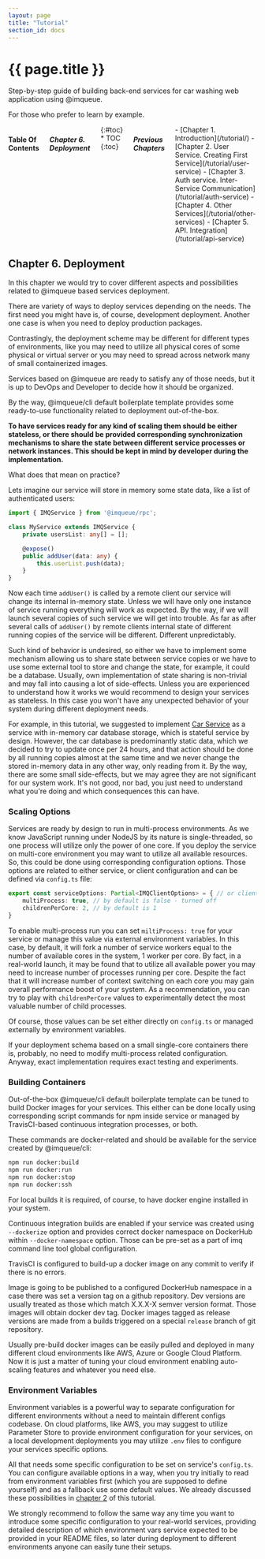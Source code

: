 ```yaml
---
layout: page
title: "Tutorial"
section_id: docs
---
```


<div class="content">
    <div class="special-title centered-text">
        <i class="icon-book goldenrod-text"></i>
        <h1>{{ page.title }}</h1>
        <p>
            Step-by-step guide of building back-end services for car washing
            web application using @imqueue.
        </p>
        <p>
         For those who prefer to learn by example.
        </p>
        <p class="shortline"></p>
        <div class="spacing"></div>
    </div>
</div>
<div class="large-3 columns right panel radius toc" markdown="1">
<h4>Table Of Contents</h4>
<h5>Chapter 6. Deployment</h5>
{:#toc}
* TOC
{:toc}

<h5>Previous Chapters</h5>
<div markdown="1">
 - [Chapter 1. Introduction](/tutorial/)
 - [Chapter 2. User Service. Creating First Service](/tutorial/user-service)
 - [Chapter 3. Auth service. Inter-Service Communication](/tutorial/auth-service)
 - [Chapter 4. Other Services](/tutorial/other-services)
 - [Chapter 5. API. Integration](/tutorial/api-service)
</div>
</div>

<h2>Chapter 6. Deployment</h2>

In this chapter we would try to cover different aspects and
possibilities related to @imqueue based services deployment.

There are variety of ways to deploy services depending on the needs.
The first need you might have is, of course, development deployment.
Another one case is when you need to deploy production packages.

Contrastingly, the deployment scheme may be different for different types
of environments, like you may need to utilize all physical cores of
some physical or virtual server or you may need to spread across network
many of small containerized images.

Services based on @imqueue are ready to satisfy any of those needs, but
it is up to DevOps and Developer to decide how it should be organized.

By the way, @imqueue/cli default boilerplate template provides some
ready-to-use functionality related to deployment out-of-the-box.

**To have services ready for any kind of scaling them should be
either stateless, or there should be provided corresponding
synchronization mechanisms to share the state between different service
processes or network instances. This should be kept in mind by developer
during the implementation.**

What does that mean on practice?

Lets imagine our service will store in memory some state data, like a
list of authenticated users:

~~~typescript
import { IMQService } from '@imqueue/rpc';

class MyService extends IMQService {
    private usersList: any[] = [];

    @expose()
    public addUser(data: any) {
        this.userList.push(data);
    }
}
~~~

Now each time `addUser()` is called by a remote client our service will
change its internal in-memory state. Unless we will have only one
instance of service running everything will work as expected. By the
way, if we will launch several copies of such service we will get into
trouble. As far as after several calls of `addUser()` by remote
clients internal state of different running copies of the service
will be different. Different unpredictably.

Such kind of behavior is undesired, so either we have to implement
some mechanism allowing us to share state between service copies or
we have to use some external tool to store and change the state, for
example, it could be a database. Usually, own implementation of state
sharing is non-trivial and may fall into causing a lot of side-effects.
Unless you are experienced to understand how it works we would recommend
to design your services as stateless. In this case you won't have any
unexpected behavior of your system during different deployment needs.

For example, in this tutorial, we suggested to implement
[Car Service](https://github.com/imqueue-sandbox/car) as a service
with in-memory car database storage, which is stateful service by
design. However, the car database is predominantly static data, which
we decided to try to update once per 24 hours, and that action should be
done by all running copies almost at the same time and we never change
the stored in-memory data in any other way, only reading from it.
By the way, there are some small side-effects, but we may agree they are
not significant for our system work. It's not good, nor bad, you just
need to understand what you're doing and which consequences this can
have.

### Scaling Options

Services are ready by design to run in multi-process environments. As we
know JavaScript running under NodeJS by its nature is single-threaded,
so one process will utilize only the power of one core. If you deploy
the service on multi-core environment you may want to utilize all
available resources. So, this could be done using corresponding
configuration options. Those options are related to either service, or
client configuration and can be defined via `config.ts` file:

~~~typescript
export const serviceOptions: Partial<IMQClientOptions> = { // or client options as well
    multiProcess: true, // by default is false - turned off
    childrenPerCore: 2, // by default is 1
}
~~~

To enable multi-process run you can set `miltiProcess: true` for your
service or manage this value via external environment variables.
In this case, by default, it will fork a number of service workers
equal to the number of available cores in the system, 1 worker per core.
By fact, in a real-world launch, it may be found that to utilize all
available power you may need to increase number of processes running per
core. Despite the fact that it will increase number of context switching
on each core you may gain overall performance boost of your system. As a
recommendation, you can try to play with `childrenPerCore` values to
experimentally detect the most valuable number of child processes.

Of course, those values can be set either directly on `config.ts` or
managed externally by environment variables.

If your deployment schema based on a small single-core containers there
is, probably, no need to modify multi-process related configuration.
Anyway, exact implementation requires exact testing and experiments.

### Building Containers

Out-of-the-box @imqueue/cli default boilerplate template can be tuned to
build Docker images for your services. This either can be done locally
using corresponding script commands for npm inside service or managed by
TravisCI-based continuous integration processes, or both.

These commands are docker-related and should be available for the
service created by @imqueue/cli:

~~~bash
npm run docker:build
npm run docker:run
npm run docker:stop
npm run docker:ssh
~~~

For local builds it is required, of course, to have docker engine
installed in your system.

Continuous integration builds are enabled if your service was created
using `--dockerize` option and provides correct docker namespace on
DockerHub within `--docker-namespace` option. Those can be pre-set as
a part of imq command line tool global configuration.

TravisCI is configured to build-up a docker image on any commit to
verify if there is no errors.

Image is going to be published to a configured DockerHub namespace in a
case there was set a version tag on a github repository. Dev versions
are usually treated as those which match X.X.X-X semver version format.
Those images will obtain docker dev tag. Docker images tagged as release
versions are made from a builds triggered on a special `release` branch
of git repository.

Usually pre-build docker images can be easily pulled and deployed in
many different cloud environments like AWS, Azure or Google Cloud
Platform. Now it is just a matter of tuning your cloud environment
enabling auto-scaling features and whatever you need else.

### Environment Variables

Environment variables is a powerful way to separate configuration for
different environments without a need to maintain different configs
codebase. On cloud platforms, like AWS, you may suggest to utilize
Parameter Store to provide environment configuration for your services,
on a local development deployments you may utilize `.env` files to
configure your services specific options.

All that needs some specific configuration to be set on service's
`config.ts`. You can configure available options in a way, when you
try initially to read from environment variables first (which you
are supposed to define yourself) and as a fallback use some default
values. We already discussed these possibilities in
[chapter 2](http://localhost:4000/tutorial/user-service#service-configuration)
of this tutorial.

We strongly recommend to follow the same way any time you want to
introduce some specific configuration to your real-world services,
providing detailed description of which environment vars service
expected to be provided in your README files, so later during
deployment to different environments anyone can easily tune their
setups.

